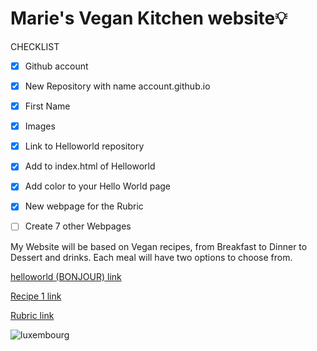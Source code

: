 # Marie's Vegan Kitchen website💡
CHECKLIST
- [x] Github account
- [x] New Repository with name account.github.io
- [x] First Name
- [x] Images
- [x] Link to Helloworld repository
- [x] Add to index.html of Helloworld
- [x] Add color to your Hello World page
- [x] New webpage for the Rubric
- [ ] Create 7 other Webpages


<p>
My Website will be based on Vegan recipes, from Breakfast to Dinner to Dessert and drinks. Each meal will have two options to choose from.
</p>


[helloworld (BONJOUR) link](https://mariee2024.github.io/Helloworld/)

[Recipe 1 link]( https://mariee2024.github.io/Recipe-1/)

[Rubric link](https://mariee2024.github.io/Realindex.html/)

![luxembourg](https://img.freepik.com/premium-vector/outline-map-luxembourg-country-vector-illustration_628809-758.jpg)


